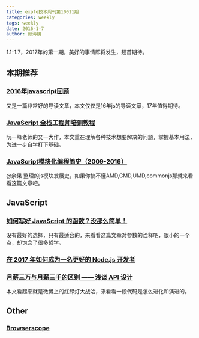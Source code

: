 ```yaml
---
title: expfe技术周刊第10011期
categories: weekly
tags: weekly
date: 2016-1-7
author: 颜海镜
---
```

1.1-1.7，2017年的第一期，美好的事情即将发生，翘首期待。

## 本期推荐
### [2016年javascript回顾](http://mp.weixin.qq.com/s?__biz=MjM5MTA1MjAxMQ==&mid=2651224793&idx=1&sn=68ae9a4b327ac26d141484392afa52ac&chksm=bd49a35d8a3e2a4bac8fac53163bad6526ee2824f77e5491cbbf6010eb98cf545956bc5367b3&mpshare=1&scene=1&srcid=0106gQOA9sJ99tDSaTQzGVOA#rd)
又是一篇非常好的导读文章，本文仅仅是16年js的导读文章，17年值得期待。

### [JavaScript 全栈工程师培训教程](http://www.ruanyifeng.com/blog/2016/11/javascript.html)
阮一峰老师的又一大作，本文重在理解各种技术想要解决的问题，掌握基本用法，为进一步自学打下基础。

### [JavaScript模块化编程简史（2009-2016）](http://mp.weixin.qq.com/s/Z8bG125LvKJFIpF8w3efRg)
@余果 整理的js模块发展史，如果你搞不懂AMD,CMD,UMD,commonjs那就来看看这篇文章吧。

<!-- more -->

## JavaScript
### [如何写好 JavaScript 的函数？没那么简单！](http://mp.weixin.qq.com/s?__biz=MzA4NjE3MDg4OQ==&mid=2650964169&idx=1&sn=bc46bd908a439dad80ee19b796eb8fe7&chksm=843aecafb34d65b9fdb0d6c379faf0cf80872fe4dea097b0b7de898f378f22da6aae70dd49ab&mpshare=1&scene=1&srcid=0105fgcdjqeGJs4cCmQhP0r8#rd)
没有最好的选择，只有最适合的，来看看这篇文章对参数的诠释吧，很小的一个点，却饱含了很多哲学。

### [在 2017 年如何成为一名更好的 Node.js 开发者](http://mp.weixin.qq.com/s?__biz=MzA4NjE3MDg4OQ==&mid=2650964152&idx=1&sn=c16caec1507ee0d6f97e14169c6fe697&chksm=843aecdeb34d65c8d8fb0b1d1691125501972e790ce7a191037495f003ee9eed2756f20634c7&mpshare=1&scene=1&srcid=0104Cyk96Ol4lpv3AiHFq3Md#rd)

### [月薪三万与月薪三千的区别 —— 浅谈 API 设计](http://mp.weixin.qq.com/s?__biz=MzA4NjE3MDg4OQ==&mid=2650964146&idx=1&sn=6ca5de478d3c9c4a700a9ef281ee505d&chksm=843aecd4b34d65c276da8566f2cfa57c43123a287013f59c07f61de0bd2c99556f2b1828aae6&mpshare=1&scene=1&srcid=01035xFI3xqOddQHKYEUIt6K#rd)
本文看起来就是微博上的红绿灯大战哈，来看看一段代码是怎么进化和演进的。

## Other
### [Browserscope](http://www.browserscope.org/)
